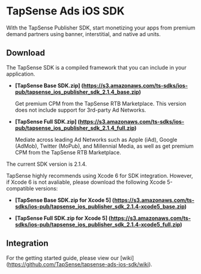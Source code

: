 # TapSense Ads iOS SDK

With the TapSense Publisher SDK, start monetizing your apps from premium demand partners using banner, interstitial, and native ad units.

## Download

The TapSense SDK is a compiled framework that you can include in your application.

* **[TapSense Base SDK.zip] (https://s3.amazonaws.com/ts-sdks/ios-pub/tapsense_ios_publisher_sdk_2.1.4_base.zip)**

  Get premium CPM from the TapSense RTB Marketplace. This version does not include support for 3rd-party Ad Networks.

* **[TapSense Full SDK.zip] (https://s3.amazonaws.com/ts-sdks/ios-pub/tapsense_ios_publisher_sdk_2.1.4_full.zip)**

  Mediate across leading Ad Networks such as Apple (iAd), Google (AdMob), Twitter (MoPub), and Millennial Media, as well as get premium CPM from the TapSense RTB Marketplace.

The current SDK version is 2.1.4.

TapSense highly recommends using Xcode 6 for SDK integration. However, if Xcode 6 is not avaliable, please download the following Xcode 5-compatible versions:

* **[TapSense Base SDK.zip for Xcode 5] (https://s3.amazonaws.com/ts-sdks/ios-pub/tapsense_ios_publisher_sdk_2.1.4-xcode5_base.zip)**

* **[TapSense Full SDK.zip for Xcode 5] (https://s3.amazonaws.com/ts-sdks/ios-pub/tapsense_ios_publisher_sdk_2.1.4-xcode5_full.zip)**

## Integration
For the getting started guide, please view our [wiki] (https://github.com/TapSense/tapsense-ads-ios-sdk/wiki).
